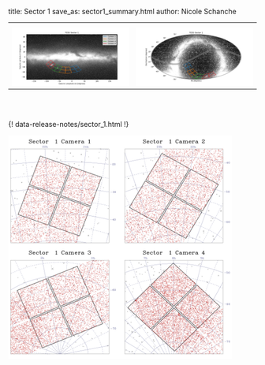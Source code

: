 title: Sector 1
save_as: sector1_summary.html
author: Nicole Schanche


<table>
  <tr>
    <th colspan="2" ></th>
  </tr>
  <tr>
    <td width="50%" style = "text-align: center;">
          <img class="img-responsive" style="max-width:100%;" src="images/sector-plots/tess_galactic_sector_001.png"> 
    </td>
    <td width="50%" style = "text-align: center;">
          <img class="img-responsive" style="max-width:100%;" src="images/sector-plots/tess_icrs_sector_001.png">
    </td>
  </tr>
</table>
<br></br>





{! data-release-notes/sector_1.html !}

<img class="img-responsive" style="max-width:90%;" src="images/sector-plots/sector-plots.001.jpeg">